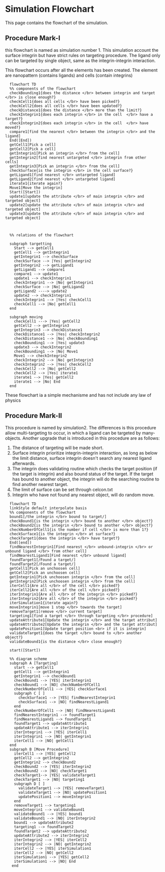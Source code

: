 # Simulation Flowchart

This page contains the flowchart of the simulation.

## Procedure Mark-I
this flowchart is named as simulation number 1. This simulation account the surface integrin but have strict rules on targeting procedure. The ligand only can be targeted by single object, same as the integrin-integrin interaction. 

This flowchart occurs after all the elements has been created. The element are nanopattern (contains ligands) and 
cells (contain integrins)

```mermaid
  flowchart TD
  %% components of the flowchart
  checkBounding1{does the distance </br> between integrin and target </br> is close enough?}
  checkCell1{does all cells </br> have been picked?}
  checkCell2{does all cells </br> have been updated?}
  checkDistance1{does the distance </br> more than the limit?}
  checkIntegrin1{does each integrin </br> in the cell  </br> have a target?}
  checkIntegrin2{does each integrin </br> in the cell  </br> have moved?}
  compare1[find the nearest </br> between the integrin </br> and the ligand]
  End([End])
  getCell1[Pick a cell]
  getCell2[Pick a cell]
  getIntegrin1[Pick an integrin </br> from the cell]
  getIntegrin2[find nearest untargeted </br> integrin from other cells]
  getIntegrin3[Pick an integrin </br> from the cell]
  checkSurface{is the integrin </br> in the cell surface?}
  getLigand1[find nearest </br> untargeted ligand]
  getLigand2[find nearest </br> untargeted ligand]
  iterate1{iterate again?}
  Move1[Move the integrin] 
  Start([Start]) 
  update1[update the attribute </br> of main integrin </br> and targeted object]
  update2[update the attribute </br> of main integrin </br> and targeted object]
  update3[update the attribute </br> of main integrin </br> and targeted object]
  
  
  
  %% relations of the flowchart
  
  subgraph targetting
    Start --> getCell1
    getCell1 --> getIntegrin1
    getIntegrin1 --> checkSurface
    checkSurface --> |Yes| getIntegrin2
    getIntegrin2 --> getLigand1
    getLigand1 --> compare1
    compare1 --> update1
    update1 --> checkIntegrin1
    checkIntegrin1 --> |No| getIntegrin1
    checkSurface --> |No| getLigand2
    getLigand2 ----> update2
    update2 --> checkIntegrin1
    checkIntegrin1 --> |Yes| checkCell1
    checkCell1 --> |No| getCell1
  end
  
  subgraph moving
    checkCell1 ---> |Yes| getCell2
    getCell2 --> getIntegrin3
    getIntegrin3 --> checkDistance1
    checkDistance1 --> |Yes| checkIntegrin2
    checkDistance1 --> |No| checkBounding1
    checkBounding1 --> |Yes| update3
    update3 --> checkIntegrin2
    checkBounding1 --> |No| Move1
    Move1 --> checkIntegrin2
    checkIntegrin2 --> |No| getIntegrin3
    checkIntegrin2 --> |Yes| checkCell2
    checkCell2 --> |No| getCell2
    checkCell2 --> |Yes| iterate1
    iterate1 --> |Yes| getCell2
    iterate1 --> |No| End
  end  
```

These flowchart ia a simple mechanisme and has not include any law of physics

## Procedure Mark-II

This procedure is named by simulation2. The differences is this procedure allow multi-targeting to occur, in which a ligand can be targeted by many-objects. Another upgrade that is introduced in this procedure are as follows:
  1. The distance of targeting will be made short.
  2. Surface integrin prioritize integrin-integrin interaction, as long as below the limit distance, surface integrin doesn't search any nearest ligand afterwards.
  3. The integrin does validating routine which checks the target position (if the target is integrin) and also bound status of the target. If the target has bound to another object, the integrin will do the searching routine to find another nearest target. 
  4. The limit of surface can be set through celcon.txt
  5. Integrin who have not found any nearest object, will do random move. 

```mermaid
  flowchart TD
  linkStyle default interpolate basis
  %% components of the flowchart
  bound1[/the integrin </br> bound to target/]
  checkBound1{is the integrin </br> bound to another </br> object?}
  checkBound2{is the integrin </br> bound to another </br> object?}
  checkNumberOfCell1{is the number if cell </br> is more than 1?}
  checkSurface1{is the integrin </br> at surface?}
  checkTarget1{does the integrin </br> have target?}
  End([end])
  findNearestIntegrin1[Find nearest </br> unbound-integrin </br> or unbound ligand </br> from other cell]
  findNearestLigand1[Find nearest </br> unbound ligand]
  foundTarget1[/Found a target/]
  foundTarget2[/Found a target/]
  getCell1[Pick an unchoosen cell]
  getCell2[Pick an unchoosen cell]
  getIntegrin1[Pick unchoosen integrin </br> from the cell]
  getIntegrin2[Pick unchoosen integrin </br> from the cell]
  iterCell1{Are all </br> of the cell </br> picked?}
  iterCell2{Are all </br> of the cell </br> picked?}
  iterIntegrin1{Are all </br> of the integrin </br> picked?}
  iterIntegrin2{Are all </br> of the integrin </br> picked?}
  iterSimulation1{iterate again?}
  moveIntegrin1[move 1 step </br> towards the target]
  removeTarget1[remove </br> current target]
  targeting1[find a target </br> through targeting </br> procedure]
  updateAttribute1[Update the integrin </br> and the target attribut]
  updateAttribute2[Update the integrin </br> and the target attribut]
  updatePosition1[Update target position <br> if it is integrin]
  validateTarget1{does the target </br> bound to </br> another object?}
  validateBound1{is the distance </br> close enough?}
  
  start([Start])
  
  %% diagram scheme
  subgraph A [Targeting]
    start --> getCell1
    getCell1 --> getIntegrin1
    getIntegrin1 --> checkBound1
    checkBound1 --> |YES| iterIntegrin1
    checkBound1 --> |NO| checkNumberOfCell1
    checkNumberOfCell1 --> |YES| checkSurface1
    subgraph C [ ]
      checkSurface1 --> |YES| findNearestIntegrin1
      checkSurface1 --> |NO| findNearestLigand1
    end
    checkNumberOfCell1 --> |NO| findNearestLigand1
    findNearestIntegrin1 --> foundTarget1
    findNearestLigand1 --> foundTarget1
    foundTarget1 --> updateAttribute1
    updateAttribute1 --> iterIntegrin1
    iterIntegrin1 --> |YES| iterCell1
    iterIntegrin1 --> |NO| getIntegrin1
    iterCell1 --> |NO| getCell1
  end
  subgraph B [Move Procedure]
    iterCell1 --> |YES| getCell2
    getCell2 --> getIntegrin2
    getIntegrin2 --> checkBound2
    checkBound2 --> |YES| iterIntegrin2
    checkBound2 --> |NO| checkTarget1
    checkTarget1--> |YES| validateTarget1
    checkTarget1 --> |NO| targeting1
    subgraph D [ ]
      validateTarget1 --> |YES| removeTarget1
      validateTarget1 --> |NO| updatePosition1
      updatePosition1 --> moveIntegrin1
    end
    removeTarget1 --> targeting1
    moveIntegrin1 --> validateBound1
    validateBound1 --> |YES| bound1
    validateBound1 --> |NO| iterIntegrin2
    bound1 --> updateAttribute2
    targeting1 --> foundTarget2
    foundTarget2 --> updateAttribute2
    updateAttribute2 --> iterIntegrin2
    iterIntegrin2 --> |YES| iterCell2
    iterIntegrin2 --> |NO| getIntegrin2
    iterCell2 --> |YES| iterSimulation1
    iterCell2 --> |NO| getCell2
    iterSimulation1 --> |YES| getCell2
    iterSimulation1 --> |NO| End
   end
    
```

